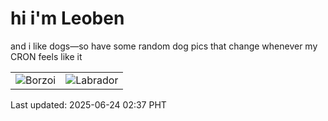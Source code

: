 # hi i'm Leoben

and i like dogs—so have some random dog pics that change whenever my CRON feels like it

|  |  |
|--------|----------|
| ![Borzoi](https://random-dog-vercel.vercel.app/api/random-borzoi?v=1750703838) | ![Labrador](https://random-dog-vercel.vercel.app/api/random-labrador?v=1750703838) |

Last updated: 2025-06-24 02:37 PHT

